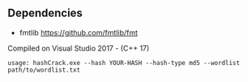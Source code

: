 ## Dependencies
* fmtlib https://github.com/fmtlib/fmt


Compiled on Visual Studio 2017 - (C++ 17)

```
usage: hashCrack.exe --hash YOUR-HASH --hash-type md5 --wordlist path/to/wordlist.txt
```
